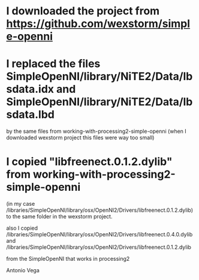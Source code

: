 # I downloaded the project from https://github.com/wexstorm/simple-openni

# I replaced the files SimpleOpenNI/library/NiTE2/Data/lbsdata.idx and SimpleOpenNI/library/NiTE2/Data/lbsdata.lbd
by the same files from working-with-processing2-simple-openni (when I downloaded wexstorm project this files were way too small)

# I copied "libfreenect.0.1.2.dylib" from working-with-processing2-simple-openni
(in my case /libraries/SimpleOpenNI/library/osx/OpenNI2/Drivers/libfreenect.0.1.2.dylib)
to the same folder in the wexstorm project.

also I copied /libraries/SimpleOpenNI/library/osx/OpenNI2/Drivers/libfreenect.0.4.0.dylib and 
/libraries/SimpleOpenNI/library/osx/OpenNI2/Drivers/libfreenect.0.1.2.dylib

from the SimpleOpenNI that works in processing2

Antonio Vega
